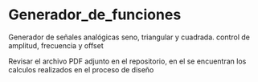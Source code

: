# Generador_de_funciones
Generador de señales analógicas seno, triangular y cuadrada. control de amplitud, frecuencia y offset 

Revisar el archivo PDF adjunto en el repositorio, en el se encuentran los calculos realizados en el proceso de diseño
